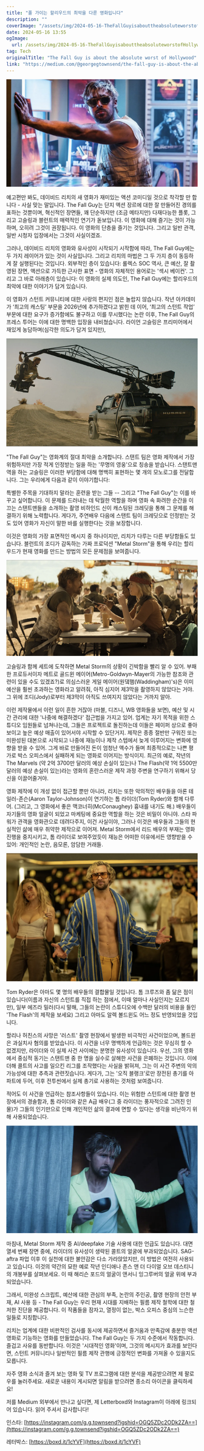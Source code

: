 ```yaml
---
title: "폴 가이는 할리우드의 최악을 다룬 영화입니다"
description: ""
coverImage: "/assets/img/2024-05-16-TheFallGuyisabouttheabsoluteworstofHollywood_0.png"
date: 2024-05-16 13:55
ogImage: 
  url: /assets/img/2024-05-16-TheFallGuyisabouttheabsoluteworstofHollywood_0.png
tag: Tech
originalTitle: "The Fall Guy is about the absolute worst of Hollywood"
link: "https://medium.com/@georgegtownsend/the-fall-guy-is-about-the-absolute-worst-of-hollywood-1a8db8c95fe7"
---
```




<img src="/assets/img/2024-05-16-TheFallGuyisabouttheabsoluteworstofHollywood_0.png" />

예고편만 봐도, 데이비드 리치의 새 영화가 재미있는 액션 코미디일 것으로 착각할 만 합니다 - 사실 맞는 말입니다. The Fall Guy는 단지 액션 장르에 대한 잘 만들어진 경의를 표하는 것뿐이며, 혁신적인 장면들, 꽤 단순하지만 (조금 메타지만) 다재다능한 플롯, 그리고 고슬링과 블런트의 매력적인 연기가 돋보입니다. 이 영화에 대해 즐기는 것이 가능하며, 오히려 그것이 권장됩니다. 이 영화의 단층을 즐기는 것입니다. 그리고 일반 관객, 일반 시청자 입장에서는 그것이 사실이겠죠.

그러나, 데이비드 리치의 영화와 유사성이 시작되기 시작함에 따라, The Fall Guy에는 두 가지 레이어가 있는 것이 사실입니다. 그리고 리치의 마법은 그 두 가지 층이 동등하게 잘 실행된다는 것입니다. 외부적인 층이 있습니다: 롤렉스 SOC 역사, 큰 예산, 잘 촬영된 장면, 액션으로 가득한 근사한 표면 - 영화의 자체적인 용어로는 '섹시 베이컨'. 그리고 그 바로 아래층이 있습니다: 이 영화의 실제 의도인, The Fall Guy에는 할리우드의 최악에 대한 이야기가 담겨 있습니다.

이 영화가 스턴트 커뮤니티에 대한 사랑의 편지인 점은 놀랍지 않습니다. 작년 아카데미가 ‘최고의 캐스팅’ 부문을 2026년에 추가하겠다고 밝힌 데 이어, ‘최고의 스턴트 작업’ 부문에 대한 요구가 증가함에도 불구하고 이를 무시했다는 논란 이후, The Fall Guy의 프레스 투어는 이에 대한 명백한 입장을 내비쳤습니다. 라이언 고슬링은 프리미어에서 재있게 농담하며(심각한 의도가 담겨 있지만),

<div class="content-ad"></div>

![인용 이미지](/assets/img/2024-05-16-TheFallGuyisabouttheabsoluteworstofHollywood_1.png)

"The Fall Guy"는 영화계의 절대 최악을 소개합니다. 스탠트 팀은 영화 제작에서 가장 위험하지만 가장 적게 인정받는 일을 하는 '무명의 영웅'으로 칭송을 받습니다. 스탠트맨 역을 하는 고슬링은 이러한 부당함에 대해 명백히 표현하는 몇 개의 모노로그를 전달합니다. 그는 우리에게 다음과 같이 이야기합니다:

특별한 주목을 기대하지 말라는 훈련을 받는 그들 -- 그리고 "The Fall Guy"는 이를 바꾸고 싶어합니다. 이 문제를 드러내는 데 탁월한 역할을 하며 영화 속 화려한 순간을 이끄는 스탠트맨들을 소개하는 촬영 비하인드 신이 캐스팅된 크레딧을 통해 그 문제를 해결하기 위해 노력합니다. 게다가, 주연배우 다음에 스탠트 팀이 크레딧으로 인정받는 것도 있어 영화가 자신이 말한 바를 실행한다는 것을 보장합니다.

이것은 영화의 가장 표면적인 메시지 중 하나이지만, 리치가 다루는 다른 부당함들도 있습니다. 블런트의 조디가 감독하는 가짜 프로덕션 "Metal Storm"을 통해 우리는 할리우드가 현재 영화를 만드는 방법의 모든 문제점을 보여줍니다.

<div class="content-ad"></div>


![Link to the image](/assets/img/2024-05-16-TheFallGuyisabouttheabsoluteworstofHollywood_2.png)

고슬링과 함께 세트에 도착하면 Metal Storm의 상황이 긴박함을 빨리 알 수 있어. 부패한 프로듀서이자 메트로 골드윈 메이어(Metro-Goldwyn-Mayer의 가능한 참조와 관련이 있을 수도 있겠죠?)로 의심스러운 게일 메이어(원댘햄(Waddingham)'s)은 이미 예산을 훨씬 초과하는 영화라고 알려줘, 아직 심지어 제3막을 촬영하지 않았다는 거야. 그 위에 조디(Jody)로부터 제3막이 아직도 쓰여지지 않았다는 거까지 알아.

이런 제작물에서 이런 일이 흔한 거잖아 (마블, 디즈니, WB 영화들을 보면), 예산 및 시간 관리에 대한 '나중에 해결하겠다' 접근법을 가지고 있어. 업계는 자기 목적을 위한 스튜디오 임원들로 넘쳐나는데, 그들은 프로젝트로 돌진하는데 이들은 페이퍼 상으로 좋아보이고 높은 예상 매출이 있어서야 시작할 수 있단거지. 제작은 종종 절반만 구워진 또는 미완성된 대본으로 시작되고 나중에 재능이나 제작 스텝에서 늦게 이루어지는 변화에 영향을 받을 수 있어. 그게 바로 만들어진 돈이 엄청난 액수가 들며 최종적으로는 나쁜 평가로 박스 오피스에서 실패하게 되는 영화로 이어지는 방식이지. 최근의 예로, 작년의 The Marvels (약 2억 3700만 달러의 예상 손실이 있는)나 The Flash(약 1억 5500만 달러의 예상 손실이 있는)라는 영화의 혼란스러운 제작 과정 주변을 연구하기 위해서 당신을 이끌어줄거야.

영화 제작에 이 개성 없이 접근할 뿐만 아니라, 리치는 또한 악의적인 배우들을 아론 테일러-존슨(Aaron Taylor-Johnson)이 연기하는 톰 라이더(Tom Ryder)와 함께 다루어. (그리고, 그 영화에서 좋은 맥코너히(McConaughey) 흉내를 내기도 해.) 배우들이 자기들의 영화 얼굴이 되었고 마케팅에 중요한 역할을 하는 것은 비밀이 아니야. 스타 파워가 관객을 영화관으로 데려다주지, 이건 사실이야, 그러나 이것은 배우들과 그들의 현실적인 삶에 매우 취약한 제작으로 이어져. Metal Storm에서 리드 배우의 부재는 영화 진행을 중지시키고, 톰 라이더로 보여주었듯이 재능은 어떠한 이유에서든 영향받을 수 있어: 개인적인 논란, 음모론, 암담한 거래들.

<div class="content-ad"></div>

![이미지](/assets/img/2024-05-16-TheFallGuyisabouttheabsoluteworstofHollywood_3.png)

Tom Ryder은 아마도 몇 명의 배우들의 결합물일 것입니다. 톰 크루즈와 좀 닮은 점이 있습니다(이름과 자신의 스턴트를 직접 하는 점에서, 이때 얼마나 사실인지는 모르지만), 일부 에즈라 밀러(다시 말해, 그들의 논란이 스튜디오에 수백만 달러의 비용을 들인 'The Flash'의 제작을 보세요) 그리고 아마도 알렉 볼드윈도 어느 정도 반영되었을 것입니다.

할리나 허친스의 사망은 '러스트' 촬영 현장에서 발생한 비극적인 사건이었으며, 볼드윈은 과실치사 혐의를 받았습니다. 이 사건을 너무 명백하게 언급하는 것은 무심히 할 수 없겠지만, 라이더와 이 실제 사건 사이에는 분명한 유사성이 있습니다. 우선, 그의 영화에서 중심적 동기는 스탠트맨 중 한 명을 실수로 살해한 사건을 은폐하는 것입니다. 이에 더해 콜트의 사고를 일으킨 리그를 조작했다는 사실을 밝혀져, 그는 이 사건 주변의 악의 가능성에 대한 추측과 관련짓습니다. 게다가, 그는 '오직 블랭크'로만 장전된 총기를 아파트에 두어, 이후 전투씬에서 실제 총기로 사용하는 것처럼 보여줍니다.

적어도 이 사건을 언급하는 참조사항들이 있습니다. 이는 위험한 스턴트에 대한 촬영 현장에서의 경솔함과, 톰 라이더와 같은 A급 배우(그 중 라이더는 풍자적으로 그려진 인물)가 그들의 인기만으로 인해 개인적인 삶의 결과에 면할 수 있다는 생각을 비난하기 위해 사용되었습니다.

<div class="content-ad"></div>

![The Fall Guy](/assets/img/2024-05-16-TheFallGuyisabouttheabsoluteworstofHollywood_4.png)

마침내, Metal Storm 제작 중 AI/deepfake 기술 사용에 대한 언급도 있습니다. 대면 열세 번째 장면 중에, 라이더의 유사성이 생략된 콜트의 얼굴에 부과되었습니다. SAG-aftra 파업 이후 이 실천에 대한 불안감은 다소 가라앉았지만, 이 방법은 여전히 사용되고 있습니다. 이것의 약간의 묘한 예로 작년 인디애나 존스 앤 더 다이얼 오브 데스티니의 개봉부를 살펴보세요. 이 때 해리슨 포드의 얼굴이 앤서니 잉그루버의 얼굴 위에 부과되었습니다.

그래서, 미완성 스크립트, 예산에 대한 관심의 부족, 논란의 주인공, 촬영 현장의 안전 부재, AI 사용 등 - The Fall Guy는 우리 현재 시대를 지배하는 필름 제작 철학에 대한 철저한 진단을 제공합니다. 이 작품들을 잠자고, 열정이 없는, 박스 오피스 중심의 느슨한 일들로 지칭합니다.

리치는 업계에 대한 비판적인 검사를 동시에 제공하면서 즐거움과 만족감에 충분한 액션 영화로 기능하는 영화를 만들었습니다. The Fall Guy는 두 가지 수준에서 작동합니다. 즐겁고 사유를 동반합니다. 이것은 '시대적인 영화'이며, 그것의 메시지가 효과를 보인다면, 스턴트 커뮤니티나 일반적인 필름 제작 관행에 긍정적인 변화를 가져올 수 있을지도 모릅니다.

<div class="content-ad"></div>

자주 영화 소식과 즐겨 보는 영화 및 TV 프로그램에 대한 분석을 제공받으려면 제 팔로우를 눌러주세요. 새로운 내용이 게시되면 알림을 받으려면 종소리 아이콘을 클릭하세요!

저를 Medium 외부에서 만나고 싶다면, 제 Letterboxd와 Instagram이 아래에 링크되어 있습니다. 읽어 주셔서 감사합니다!

인스타: [https://instagram.com/g.g.townsend?igshid=OGQ5ZDc2ODk2ZA==](https://instagram.com/g.g.townsend?igshid=OGQ5ZDc2ODk2ZA==)

레터박스: [https://boxd.it/1cYVF](https://boxd.it/1cYVF)